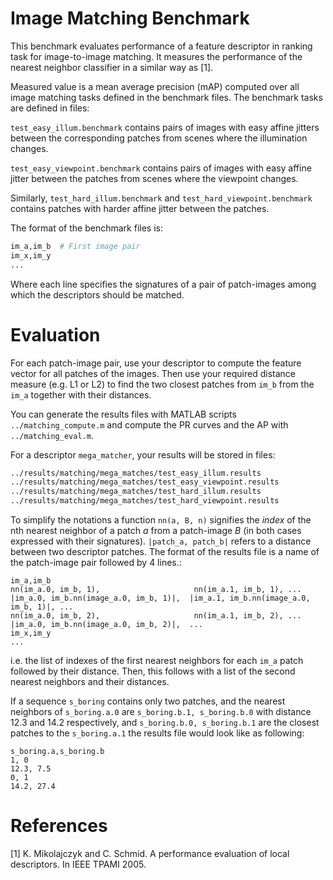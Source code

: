 # Image Matching Benchmark

This benchmark evaluates performance of a feature descriptor in ranking task for image-to-image matching. It measures the performance of the nearest neighbor classifier in a similar way as [1].

Measured value is a mean average precision (mAP) computed over all image matching tasks defined in the benchmark files. The benchmark tasks are defined in files:

`test_easy_illum.benchmark` contains pairs of images with easy affine jitters between the corresponding patches from scenes where the illumination changes.

`test_easy_viewpoint.benchmark` contains pairs of images with easy affine jitter between the patches from scenes where the viewpoint changes.

Similarly, `test_hard_illum.benchmark` and `test_hard_viewpoint.benchmark` contains patches with harder affine jitter between the patches.

The format of the benchmark files is:
``` bash
im_a,im_b  # First image pair
im_x,im_y
...
```
Where each line specifies the signatures of a pair of patch-images among which the descriptors should be matched.

# Evaluation
For each patch-image pair, use your descriptor to compute the feature vector for all patches of the images. Then use your required distance measure (e.g. L1 or L2) to find the two closest patches from `im_b` from the `im_a` together with their distances.

You can generate the results files with MATLAB scripts `../matching_compute.m` and compute the PR curves and the AP with `../matching_eval.m`.

For a descriptor `mega_matcher`, your results will be stored in files:
``` bash
../results/matching/mega_matches/test_easy_illum.results
../results/matching/mega_matches/test_easy_viewpoint.results
../results/matching/mega_matches/test_hard_illum.results
../results/matching/mega_matches/test_hard_viewpoint.results
```

To simplify the notations a function ``nn(a, B, n)`` signifies the *index* of the nth nearest neighbor of a patch $a$ from a patch-image $B$ (in both cases expressed with their signatures). ``|patch_a, patch_b|`` refers to a distance between two descriptor patches.
The format of the results file is a name of the patch-image pair followed by 4 lines.:
```
im_a,im_b
nn(im_a.0, im_b, 1),                     nn(im_a.1, im_b, 1), ...
|im_a.0, im_b.nn(image_a.0, im_b, 1)|,  |im_a.1, im_b.nn(image_a.0, im_b, 1)|, ...
nn(im_a.0, im_b, 2),                     nn(im_a.1, im_b, 2), ...
|im_a.0, im_b.nn(image_a.0, im_b, 2)|,  ...
im_x,im_y
...
```
i.e. the list of indexes of the first nearest neighbors for each `im_a` patch followed by their distance. Then, this follows with a list of the second nearest neighbors and their distances.

If a sequence `s_boring` contains only two patches,
and the nearest neighbors of `s_boring.a.0` are `s_boring.b.1, s_boring.b.0` with distance 12.3 and 14.2 respectively, and `s_boring.b.0, s_boring.b.1` are the closest patches to the `s_boring.a.1` the results file would look like as following:
```
s_boring.a,s_boring.b
1, 0
12.3, 7.5
0, 1
14.2, 27.4
```

# References
[1] K. Mikolajczyk and C. Schmid. A performance evaluation of local descriptors. In IEEE TPAMI 2005.
